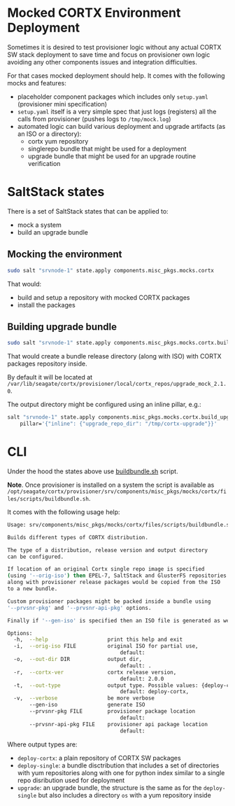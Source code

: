 # Mocked CORTX Environment Deployment

Sometimes it is desired to test provisioner logic without any actual CORTX SW stack
deployment to save time and focus on provisioner own logic avoiding any other
components issues and integration difficulties.

For that cases mocked deployment should help. It comes with the following mocks and features:

- placeholder component packages which includes only `setup.yaml` (provisioner mini specification)
- `setup.yaml` itself is a very simple spec that just logs (registers) all the calls from provisioner
  (pushes logs to `/tmp/mock.log`)
- automated logic can build various deployment and upgrade artifacts (as an ISO or a directory):
  - cortx yum repository
  - singlerepo bundle that might be used for a deployment
  - upgrade bundle that might be used for an upgrade routine verification

# SaltStack states

There is a set of SaltStack states that can be applied to:
- mock a system
- build an upgrade bundle

## Mocking the environment

```bash
sudo salt "srvnode-1" state.apply components.misc_pkgs.mocks.cortx
```

That would:

- build and setup a repository with mocked CORTX packages
- install the packages

## Building upgrade bundle

```bash
sudo salt "srvnode-1" state.apply components.misc_pkgs.mocks.cortx.build_upgrade
```

That would create a bundle release directory (along with ISO) with CORTX packages repository inside.

By default it will be located at `/var/lib/seagate/cortx/provisioner/local/cortx_repos/upgrade_mock_2.1.0`.

The output directory might be configured using an inline pillar, e.g.:

```bash
salt "srvnode-1" state.apply components.misc_pkgs.mocks.cortx.build_upgrade \
    pillar='{"inline": {"upgrade_repo_dir": "/tmp/cortx-upgrade"}}'
```

# CLI

Under the hood the states above use [buildbundle.sh](srv/components/misc_pkgs/mocks/cortx/files/scripts/buildbundle.sh) script.

**Note**. Once provisioner is installed on a system the script is available as
`/opt/seagate/cortx/provisioner/srv/components/misc_pkgs/mocks/cortx/files/scripts/buildbundle.sh`.

It comes with the following usage help:

```bash
Usage: srv/components/misc_pkgs/mocks/cortx/files/scripts/buildbundle.sh [options]

Builds different types of CORTX distribution.

The type of a distribution, release version and output directory
can be configured.

If location of an original Cortx single repo image is specified
(using '--orig-iso') then EPEL-7, SaltStack and GlusterFS repositories
along with provisioner release packages would be copied from the ISO
to a new bundle.

Custom provisioner packages might be packed inside a bundle using
'--prvsnr-pkg' and '--prvsnr-api-pkg' options.

Finally if '--gen-iso' is specified then an ISO file is generated as well.

Options:
  -h,  --help                   print this help and exit
  -i,  --orig-iso FILE          original ISO for partial use,
                                    default:
  -o,  --out-dir DIR            output dir,
                                    default: .
  -r,  --cortx-ver              cortx release version,
                                    default: 2.0.0
  -t,  --out-type               output type. Possible values: {deploy-cortx|deploy-single|upgrade}
                                    default: deploy-cortx,
  -v,  --verbose                be more verbose
       --gen-iso                generate ISO
       --prvsnr-pkg FILE        provisioner package location
                                    default:
       --prvsnr-api-pkg FILE    provisioner api package location
                                    default:
```

Where output types are:
- `deploy-cortx`: a plain repository of CORTX SW packages
- `deploy-single`: a bundle disctribution that includes a set of directories
with yum repositories along with one for python index similar to a single repo disribution
used for deployment
- `upgrade`: an upgrade bundle, the structure is the same as for the `deploy-single` but also includes
a directory `os` with a yum repository inside
